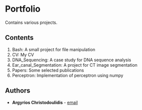 # Portfolio

Contains various projects.

## Contents

1. Bash: A small project for file manipulation
2. CV: My CV
3. DNA_Sequencing: A case study for DNA sequence analysis
4. Ear_canal_Segmentation: A project for CT image segmentation
5. Papers: Some selected publications 
6. Perceptron: Implementation of perceptron using numpy

## Authors

* **Argyrios Christodoulidis** - [email](mailto:argyrios.christodoulidis@gmail.com)
